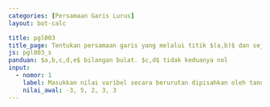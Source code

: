 ```yaml
---
categories: [Persamaan Garis Lurus]
layout: bot-calc

title: pgl003
title_page: Tentukan persamaan garis yang melalui titik $(a,b)$ dan sejajar dengan garis $cx+dy+e=0$
js: pgl003_s
panduan: $a,b,c,d,e$ bilangan bulat. $c,d$ tidak keduanya nol
input:
  - nomor: 1
    label: Masukkan nilai varibel secara berurutan dipisahkan oleh tanda koma
    nilai_awal: -3, 5, 2, 3, 3
---
```

